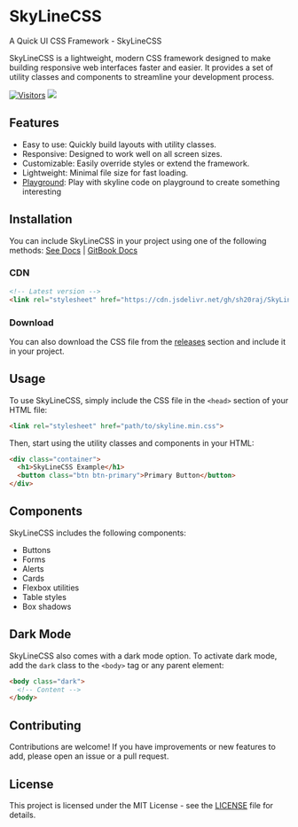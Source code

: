 # SkyLineCSS

A Quick UI CSS Framework - SkyLineCSS

SkyLineCSS is a lightweight, modern CSS framework designed to make building responsive web interfaces faster and easier. It provides a set of utility classes and components to streamline your development process.

[![Visitors](https://api.visitorbadge.io/api/visitors?path=https%3A%2F%2Fgithub.com%2FSH20RAJ%2FSkyLineCSS%2F&labelColor=%23f47373&countColor=%23d9e3f0&style=flat)](https://visitorbadge.io/status?path=https%3A%2F%2Fgithub.com%2FSH20RAJ%2FSkyLineCSS%2F) [![](https://data.jsdelivr.com/v1/package/gh/sh20raj/SkyLineCSS/badge)](https://www.jsdelivr.com/package/gh/sh20raj/SkyLineCSS)

## Features

- Easy to use: Quickly build layouts with utility classes.
- Responsive: Designed to work well on all screen sizes.
- Customizable: Easily override styles or extend the framework.
- Lightweight: Minimal file size for fast loading.
- [Playground](https://codes20.github.io/?prefill=%3C%21--%20Latest%20version%20--%3E%0A%3Clink%20rel%3D%22stylesheet%22%20href%3D%22https%3A%2F%2Fcdn.jsdelivr.net%2Fgh%2Fsh20raj%2FSkyLineCSS%40latest%2Fskyline.min.css%22%3E%0A%0A%0A%0A%0A%0A): Play with skyline code on playground to create something interesting

## Installation

You can include SkyLineCSS in your project using one of the following methods: [See Docs](/docs) | [GitBook Docs](https://sh20raj.gitbook.io/skylinecss)

### CDN

```html
<!-- Latest version -->
<link rel="stylesheet" href="https://cdn.jsdelivr.net/gh/sh20raj/SkyLineCSS@latest/skyline.min.css">
```

### Download

You can also download the CSS file from the [releases](https://github.com/sh20raj/SkyLineCSS/) section and include it in your project.

## Usage

To use SkyLineCSS, simply include the CSS file in the `<head>` section of your HTML file:

```html
<link rel="stylesheet" href="path/to/skyline.min.css">
```

Then, start using the utility classes and components in your HTML:

```html
<div class="container">
  <h1>SkyLineCSS Example</h1>
  <button class="btn btn-primary">Primary Button</button>
</div>
```

## Components

SkyLineCSS includes the following components:

- Buttons
- Forms
- Alerts
- Cards
- Flexbox utilities
- Table styles
- Box shadows

## Dark Mode

SkyLineCSS also comes with a dark mode option. To activate dark mode, add the `dark` class to the `<body>` tag or any parent element:

```html
<body class="dark">
  <!-- Content -->
</body>
```

## Contributing

Contributions are welcome! If you have improvements or new features to add, please open an issue or a pull request.

## License

This project is licensed under the MIT License - see the [LICENSE](LICENSE) file for details.
